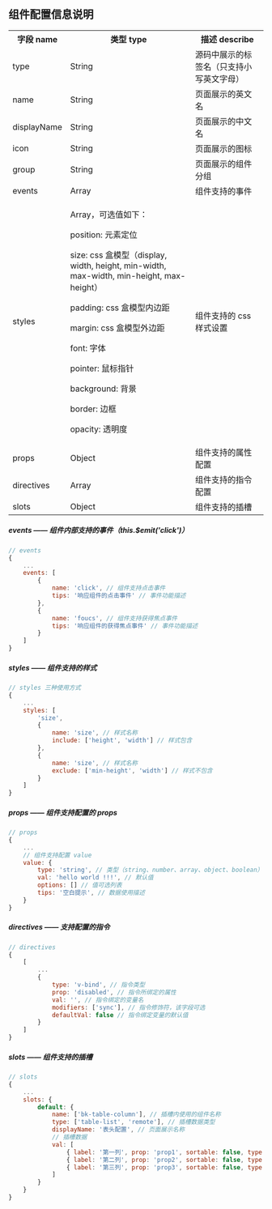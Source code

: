 ## 组件配置信息说明

<table class="table">
    <tr>
        <th>字段 name</th>
        <th>类型 type</th>
        <th>描述 describe</th>
    </tr>
    <tr>
        <td>type</td>
        <td>String</td>
        <td>源码中展示的标签名（只支持小写英文字母）</td>
    </tr>
    <tr>
        <td>name</td>
        <td>String</td>
        <td>页面展示的英文名</td>
    </tr>
    <tr>
        <td>displayName</td>
        <td>String</td>
        <td>页面展示的中文名</td>
    </tr>
    <tr>
        <td>icon</td>
        <td>String</td>
        <td>页面展示的图标</td>
    </tr>
    <tr>
        <td>group</td>
        <td>String</td>
        <td>页面展示的组件分组</td>
    </tr>
    <tr>
        <td>events</td>
        <td>Array</td>
        <td>组件支持的事件</td>
    </tr>
    <tr>
        <td>styles</td>
        <td>
            <p>Array，可选值如下：</p>
            <p>position: 元素定位</p>
            <p>size: css 盒模型（display, width, height, min-width, max-width, min-height, max-height）</p>
            <p>padding: css 盒模型内边距</p>
            <p>margin: css 盒模型外边距</p>
            <p>font: 字体</p>
            <p>pointer: 鼠标指针</p>
            <p>background: 背景</p>
            <p>border: 边框</p>
            <p>opacity: 透明度</p>
        </td>
        <td>组件支持的 css 样式设置</td>
    </tr>
    <tr>
        <td>props</td>
        <td>Object</td>
        <td>组件支持的属性配置</td>
    </tr>
    <tr>
        <td>directives</td>
        <td>Array</td>
        <td>组件支持的指令配置</td>
    </tr>
    <tr>
        <td>slots</td>
        <td>Object</td>
        <td>组件支持的插槽</td>
    </tr>
</table>

##### events —— 组件内部支持的事件（this.$emit('click')）

```js
// events
{
    ...
    events: [
        {
            name: 'click', // 组件支持点击事件
            tips: '响应组件的点击事件' // 事件功能描述
        },
        {
            name: 'foucs', // 组件支持获得焦点事件
            tips: '响应组件的获得焦点事件' // 事件功能描述
        }
    ]
}
```

##### styles —— 组件支持的样式

```js
// styles 三种使用方式
{
    ...
    styles: [
        'size',
        {
            name: 'size', // 样式名称
            include: ['height', 'width'] // 样式包含
        },
        {
            name: 'size', // 样式名称
            exclude: ['min-height', 'width'] // 样式不包含
        }
    ]
}
```

##### props —— 组件支持配置的 props

```js
// props
{
    ...
    // 组件支持配置 value
    value: {
        type: 'string', // 类型（string、number、array、object、boolean）
        val: 'hello world !!!', // 默认值
        options: [] // 值可选列表
        tips: '空白提示', // 数据使用描述
    }
}
```

##### directives —— 支持配置的指令

```js
// directives
{
    [
        ...
        {
            type: 'v-bind', // 指令类型
            prop: 'disabled', // 指令所绑定的属性
            val: '', // 指令绑定的变量名
            modifiers: ['sync'], // 指令修饰符，该字段可选
            defaultVal: false // 指令绑定变量的默认值
        }
    ]
}
```

##### slots —— 组件支持的插槽

```js
// slots
{
    ...
    slots: {
        default: {
            name: ['bk-table-column'], // 插槽内使用的组件名称
            type: ['table-list', 'remote'], // 插槽数据类型
            displayName: '表头配置', // 页面展示名称
            // 插槽数据
            val: [
                { label: '第一列', prop: 'prop1', sortable: false, type: '' },
                { label: '第二列', prop: 'prop2', sortable: false, type: '' },
                { label: '第三列', prop: 'prop3', sortable: false, type: '' }
            ]
        }
    }
}
```